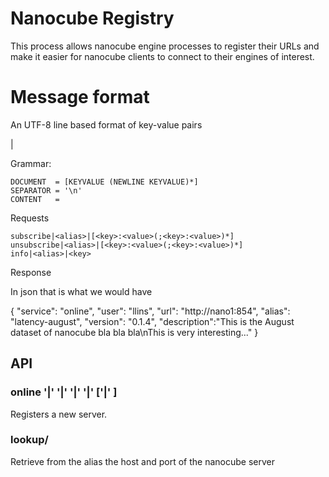 # Nanocube Registry

This process allows nanocube engine processes to register their URLs
and make it easier for nanocube clients to connect to their engines of
interest.


# Message format

An UTF-8 line based format of key-value pairs



<service>|<params>




Grammar:



    DOCUMENT  = [KEYVALUE (NEWLINE KEYVALUE)*]
    SEPARATOR = '\n'
    CONTENT   = 

Requests

    subscribe|<alias>|[<key>:<value>(;<key>:<value>)*]
    unsubscribe|<alias>|[<key>:<value>(;<key>:<value>)*]
    info|<alias>|<key>
    
Response

    
    





In json that is what we would have

{
    "service": "online",
    "user": "llins",
    "url": "http://nano1:854",
    "alias": "latency-august",
    "version": "0.1.4",
    "description":"This is the August dataset of nanocube bla bla bla\nThis is very interesting..."
    }









## API

### online '|' <hostname> '|' <port> '|' <alias> '|' <version> ['|' <description>]

Registers a new server.

### lookup/<alias>

Retrieve from the alias the host and port of the nanocube server